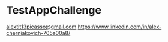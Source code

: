# TestAppChallenge
alextit13picasso@gmail.com
https://www.linkedin.com/in/alex-cherniakovich-705a00a8/

